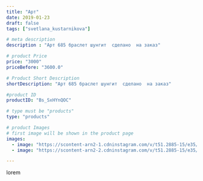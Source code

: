 ```yaml
---
title: "Арт"
date: 2019-01-23
draft: false
tags: ["svetlana_kustarnikova"]

# meta description
description : "Арт 685 браслет шунгит  сделано  на заказ"

# product Price
price: "3000"
priceBefore: "3600.0"

# Product Short Description
shortDescription: "Арт 685 браслет шунгит  сделано  на заказ"

#product ID
productID: "Bs_SxHYnQOC"

# type must be "products"
type: "products"

# product Images
# first image will be shown in the product page
images:
  - image: "https://scontent-arn2-1.cdninstagram.com/v/t51.2885-15/e35/50221216_109308033376377_6365924959432248507_n.jpg?_nc_ht=scontent-arn2-1.cdninstagram.com&_nc_cat=109&_nc_ohc=QlYHbJjLn-kAX_E4NTR&se=7&tp=1&oh=0338c7748f875f396be8287ec786ae54&oe=605DFEFC&ig_cache_key=MTk2MzM3MDQ5ODc0NDAxOTA2NQ%3D%3D.2"
  - image: "https://scontent-arn2-2.cdninstagram.com/v/t51.2885-15/e35/49401272_527556721069296_8746306227628067604_n.jpg?_nc_ht=scontent-arn2-2.cdninstagram.com&_nc_cat=100&_nc_ohc=teS_QZCoipwAX_JAY_W&tp=1&oh=3e91e93faf6f2e92153a81ecebd3bcde&oe=605E6A08&ig_cache_key=MTk2MzM3MDQ5ODc2MDc0OTk5OA%3D%3D.2"

---
```

lorem

